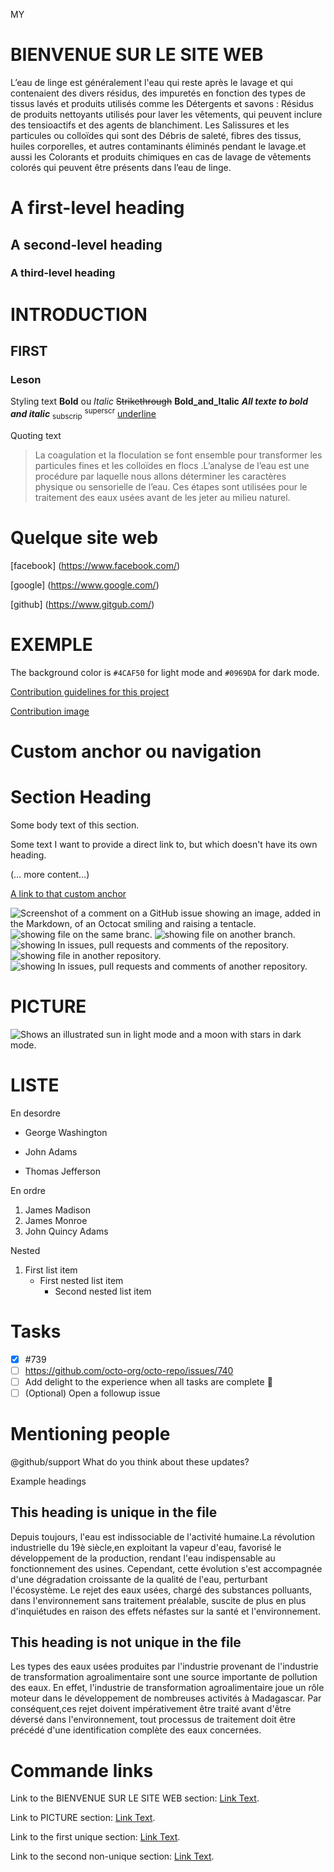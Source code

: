 MY
# BIENVENUE SUR LE SITE WEB 

L’eau de linge est généralement  l'eau qui reste après le lavage et qui contenaient des divers résidus, des impuretés en fonction des types de tissus lavés et produits utilisés comme les Détergents et savons : Résidus de produits nettoyants utilisés pour laver les vêtements, qui peuvent inclure des tensioactifs et des agents de blanchiment. Les Salissures et les particules ou colloïdes qui sont des Débris de saleté, fibres des tissus, huiles corporelles, et autres contaminants éliminés pendant le lavage.et aussi les Colorants et produits chimiques en cas de lavage de vêtements colorés qui peuvent être présents dans l’eau de linge. 
 
# A first-level heading
## A second-level heading
### A third-level heading
 
# INTRODUCTION
## FIRST
### Leson 
Styling text
**Bold** ou _Italic_
~~Strikethrough~~
**Bold_and_Italic**
***All texte to bold and italic***
<sub>subscrip</sub>
<sup>superscr</sup>
<Ins>underline</ins>

Quoting text 
> La coagulation et la floculation se font ensemble pour transformer les particules fines et les colloïdes en flocs .L’analyse de l’eau est une procédure par laquelle nous allons déterminer les caractères physique ou sensorielle de l’eau. Ces étapes sont utilisées pour le traitement des eaux usées avant de les jeter au milieu naturel. 

# Quelque site web
[facebook] (https://www.facebook.com/)

[google] (https://www.google.com/)

[github] (https://www.gitgub.com/)

# EXEMPLE 
The background color is `#4CAF50` for light mode and `#0969DA` for dark mode.

[Contribution guidelines for this project](docs/CONTRIBUTING.md)

[Contribution image](docs/adaptive_background.png)

# Custom anchor ou navigation 
# Section Heading

Some body text of this section.

<a name="my-custom-anchor-point"></a>
Some text I want to provide a direct link to, but which doesn't have its own heading.

(… more content…)

[A link to that custom anchor](#my-custom-anchor-point)

![Screenshot of a comment on a GitHub issue showing an image, added in the Markdown, of an Octocat smiling and raising a tentacle.](https://myoctocat.com/assets/images/base-octocat.svg)
![showing file on the same branc.](https:///assets/images/adaptive_background.png)
![showing file on another branch.](https:///../main/assets/images/electrocat.png)
![showing In issues, pull requests and comments of the repository.](https://../blob/main/assets/images/adaptive_background.png?raw=true)
![showing  file in another repository.](https:///../../../../github/docs/blob/main/assets/images/adaptive_background.png)
![showing In issues, pull requests and comments of another repository.](https://../../../github/docs/blob/main/assets/images/adaptive_background.png?raw=true)

# PICTURE
<picture>
  <source media="(prefers-color-scheme: dark)" srcset="https://user-images.githubusercontent.com/25423296/163456776-7f95b81a-f1ed-45f7-b7ab-8fa810d529fa.png">
  <source media="(prefers-color-scheme: light)" srcset="https://user-images.githubusercontent.com/25423296/163456779-a8556205-d0a5-45e2-ac17-42d089e3c3f8.png">
  <img alt="Shows an illustrated sun in light mode and a moon with stars in dark mode." src="https://user-images.githubusercontent.com/25423296/163456779-a8556205-d0a5-45e2-ac17-42d089e3c3f8.png">
</picture>

# LISTE
En desordre
- George Washington
* John Adams
+ Thomas Jefferson

En ordre
1. James Madison
2. James Monroe
3. John Quincy Adams

Nested
1. First list item
   - First nested list item
     - Second nested list item

# Tasks
- [x] #739
- [ ] https://github.com/octo-org/octo-repo/issues/740
- [ ] Add delight to the experience when all tasks are complete :tada:
- [ ] \(Optional) Open a followup issue

# Mentioning people
@github/support What do you think about these updates?

Example headings
## This heading is unique in the file

Depuis toujours, l'eau est indissociable de l'activité humaine.La révolution
industrielle du 19è siècle,en exploitant la vapeur d'eau, favorisé le développement de la
production, rendant l'eau indispensable au fonctionnement des usines. Cependant, cette
évolution s'est accompagnée d'une dégradation croissante de la qualité de l'eau,
perturbant l'écosystème. Le rejet des eaux usées, chargé des substances polluants,
dans l'environnement sans traitement préalable, suscite de plus en plus d'inquiétudes en
raison des effets néfastes sur la santé et l'environnement.

## This heading is not unique in the file

Les types des eaux usées produites par l'industrie provenant de l'industrie de
transformation agroalimentaire sont une source importante de pollution des eaux. En
effet, l'industrie de transformation agroalimentaire joue un rôle moteur dans le
développement de nombreuses activités à Madagascar. Par conséquent,ces rejet
doivent impérativement être traité avant d'être déversé dans l'environnement, tout
processus de traitement doit être précédé d'une identification complète des eaux
concernées.

# Commande links

Link to the BIENVENUE SUR LE SITE WEB section: [Link Text](#BIENVENUE-SUR-LE-SITE-WEB).

Link to PICTURE section: [Link Text](#PICTURE).

Link to the first unique section: [Link Text](#this-heading-is-unique-in-the-file).

Link to the second non-unique section: [Link Text](#this-heading-is-not-unique-in-the-file-1).
